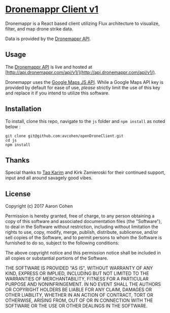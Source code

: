 **[Dronemappr Client v1 ](http://www.dronemappr.com)**
================================================

Dronemappr is a React based client utilizing Flux architecture to visualize, filter, and map drone strike data.

Data is provided by the [Dronemappr API](https://github.com/avcohen/openDrone).

## Usage

The [Dronemappr API](https://github.com/avcohen/openDrone) is live and hosted at [http://api.dronemappr.com/api/v1/](http://api.dronemappr.com/api/v1/).

Dronemappr uses the [Google Maps JS API](https://developers.google.com/maps/documentation/javascript/). While a Google Maps API key is provided by default for ease of use, _please_ strictly limit the use of this key and replace it if you intend to utilize this software.

## Installation

To install, clone this repo, navigate to the `js` folder and `npm install` as noted below :

```
git clone git@github.com:avcohen/openDroneClient.git
cd js
npm install
```

## Thanks

Special thanks to [Taq Karim](https://github.com/mottaquikarim) and Kirk Zamieroski for their continued support, input and all around savagely good vibes.


## License

Copyright (c) 2017 Aaron Cohen

Permission is hereby granted, free of charge, to any person obtaining a copy
of this software and associated documentation files (the "Software"), to deal
in the Software without restriction, including without limitation the rights
to use, copy, modify, merge, publish, distribute, sublicense, and/or sell
copies of the Software, and to permit persons to whom the Software is
furnished to do so, subject to the following conditions:

The above copyright notice and this permission notice shall be included in all
copies or substantial portions of the Software.

THE SOFTWARE IS PROVIDED "AS IS", WITHOUT WARRANTY OF ANY KIND, EXPRESS OR
IMPLIED, INCLUDING BUT NOT LIMITED TO THE WARRANTIES OF MERCHANTABILITY,
FITNESS FOR A PARTICULAR PURPOSE AND NONINFRINGEMENT. IN NO EVENT SHALL THE
AUTHORS OR COPYRIGHT HOLDERS BE LIABLE FOR ANY CLAIM, DAMAGES OR OTHER
LIABILITY, WHETHER IN AN ACTION OF CONTRACT, TORT OR OTHERWISE, ARISING FROM,
OUT OF OR IN CONNECTION WITH THE SOFTWARE OR THE USE OR OTHER DEALINGS IN THE
SOFTWARE.

